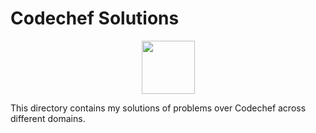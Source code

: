# Codechef Solutions

<p align="center">
    <a href="https://codechef.com/users/imkashyap/">
        <img height=85 src="https://upload.wikimedia.org/wikipedia/en/thumb/7/7b/Codechef%28new%29_logo.svg/1200px-Codechef%28new%29_logo.svg.png">
    </a>
</p>

This directory contains my solutions of problems over Codechef across different domains.
